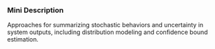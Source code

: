### Mini Description

Approaches for summarizing stochastic behaviors and uncertainty in system outputs, including distribution modeling and confidence bound estimation.
